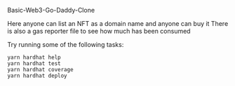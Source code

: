 Basic-Web3-Go-Daddy-Clone

Here anyone can list an NFT as a domain name and anyone can buy it 
There is also a gas reporter file to see how much has been consumed


Try running some of the following tasks:

```shell
yarn hardhat help
yarn hardhat test
yarn hardhat coverage
yarn hardhat deploy
```
